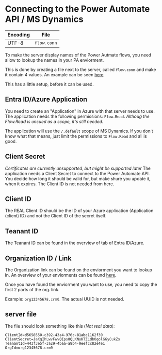 # Connecting to the Power Automate API / MS Dynamics
| Encoding | File        |
| -------- | ----------- |
| UTF-8    | `flow.conn` |

To make the server display names of the Power Autmate flows, you need allow to lookup the names in your PA enviorment. 

This is done by creating a file next to the server, called `flow.conn` and make it contain 4 values. An example can be seen [here](#server-file)

This has a little setup, before it can be used.


## Entra ID/Azure Application
You need to create an "Application" in Azure with that server needs to use. The application needs the following permissions: `Flow.Read`.
*Althoug the Flow.Read is unsued as a scope, it's still needed.*

The application will use the `/.default` scope of MS Dynamics. If you don't know what that means, just limit the permissions to `Flow.Read` and all is good.

## Client Secret
*Certificates are currently unsupported, but might be supported later*
The application needs a Client Secret to connect to the Power Automate API. You decide how long it should be valid for, but make shure you update it, when it expires. The Client ID is not needed from here.

## Client ID
The REAL Client ID should be the ID of your Azure application (Application (client) ID) and not the Client ID of the secret itself.

## Teanant ID
The Teanant ID can be found in the overview of tab of Entra ID/Azure.

## Organization ID / Link
The Organization link can be found on the enviorment you want to lookup in. An overview of your enviorments can be found [here](https://admin.powerplatform.microsoft.com/environments).

Once you have found the enviorment you want to use, you need to copy the first 2 parts of the org. link.

Example: `org12345678.crm0`. The actual UUID is not needed.

## server file
The file should look something like this (*Not real data*):
```batch
ClientId=d5658550-c392-43a4-976c-81abc1162f30
ClientSecret=JaKgIhLwvFwvQIpsOQLKNyKTZLdbOgolGGyCukZs
TeanantId=443f3e5f-3a29-4baa-a8b4-9eefcc82e4e1
OrgId=org12345678.crm0
```